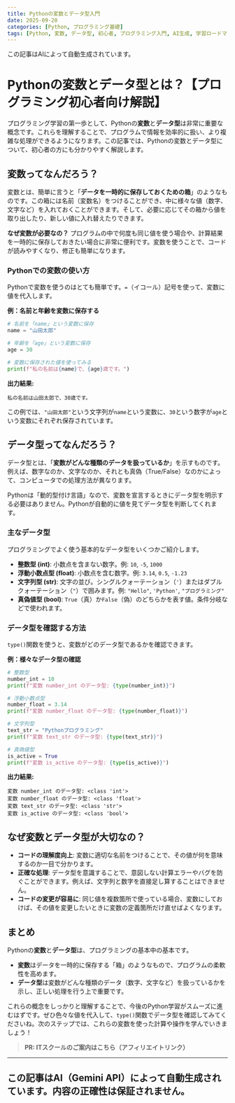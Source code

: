 ```yaml
---
title: Pythonの変数とデータ型入門
date: 2025-09-20
categories: [Python, プログラミング基礎]
tags: [Python, 変数, データ型, 初心者, プログラミング入門, AI生成, 学習ロードマップ]
---
```


この記事はAIによって自動生成されています。

# Pythonの変数とデータ型とは？【プログラミング初心者向け解説】

プログラミング学習の第一歩として、Pythonの**変数**と**データ型**は非常に重要な概念です。これらを理解することで、プログラムで情報を効率的に扱い、より複雑な処理ができるようになります。この記事では、Pythonの変数とデータ型について、初心者の方にも分かりやすく解説します。

## 変数ってなんだろう？

変数とは、簡単に言うと「**データを一時的に保存しておくための箱**」のようなものです。この箱には名前（変数名）をつけることができ、中に様々な値（数字、文字など）を入れておくことができます。そして、必要に応じてその箱から値を取り出したり、新しい値に入れ替えたりできます。

**なぜ変数が必要なの？**
プログラムの中で何度も同じ値を使う場合や、計算結果を一時的に保存しておきたい場合に非常に便利です。変数を使うことで、コードが読みやすくなり、修正も簡単になります。

### Pythonでの変数の使い方

Pythonで変数を使うのはとても簡単です。`=`（イコール）記号を使って、変数に値を代入します。

**例：名前と年齢を変数に保存する**

```python
# 名前を「name」という変数に保存
name = "山田太郎"

# 年齢を「age」という変数に保存
age = 30

# 変数に保存された値を使ってみる
print(f"私の名前は{name}で、{age}歳です。")
```

**出力結果:**
```
私の名前は山田太郎で、30歳です。
```

この例では、`"山田太郎"`という文字列が`name`という変数に、`30`という数字が`age`という変数にそれぞれ保存されています。

## データ型ってなんだろう？

データ型とは、「**変数がどんな種類のデータを扱っているか**」を示すものです。例えば、数字なのか、文字なのか、それとも真偽（True/False）なのかによって、コンピュータでの処理方法が異なります。

Pythonは「動的型付け言語」なので、変数を宣言するときにデータ型を明示する必要はありません。Pythonが自動的に値を見てデータ型を判断してくれます。

### 主なデータ型

プログラミングでよく使う基本的なデータ型をいくつかご紹介します。

*   **整数型 (int)**: 小数点を含まない数字。例: `10`, `-5`, `1000`
*   **浮動小数点型 (float)**: 小数点を含む数字。例: `3.14`, `0.5`, `-1.23`
*   **文字列型 (str)**: 文字の並び。シングルクォーテーション（`'`）またはダブルクォーテーション（`"`）で囲みます。例: `"Hello"`, `'Python'`, `"プログラミング"`
*   **真偽値型 (bool)**: `True`（真）か`False`（偽）のどちらかを表す値。条件分岐などで使われます。

### データ型を確認する方法

`type()`関数を使うと、変数がどのデータ型であるかを確認できます。

**例：様々なデータ型の確認**

```python
# 整数型
number_int = 10
print(f"変数 number_int のデータ型: {type(number_int)}")

# 浮動小数点型
number_float = 3.14
print(f"変数 number_float のデータ型: {type(number_float)}")

# 文字列型
text_str = "Pythonプログラミング"
print(f"変数 text_str のデータ型: {type(text_str)}")

# 真偽値型
is_active = True
print(f"変数 is_active のデータ型: {type(is_active)}")
```

**出力結果:**
```
変数 number_int のデータ型: <class 'int'>
変数 number_float のデータ型: <class 'float'>
変数 text_str のデータ型: <class 'str'>
変数 is_active のデータ型: <class 'bool'>
```

## なぜ変数とデータ型が大切なの？

*   **コードの理解度向上**: 変数に適切な名前をつけることで、その値が何を意味するのか一目で分かります。
*   **正確な処理**: データ型を意識することで、意図しない計算エラーやバグを防ぐことができます。例えば、文字列と数字を直接足し算することはできません。
*   **コードの変更が容易に**: 同じ値を複数箇所で使っている場合、変数にしておけば、その値を変更したいときに変数の定義箇所だけ直せばよくなります。

## まとめ

Pythonの**変数**と**データ型**は、プログラミングの基本中の基本です。
*   **変数**はデータを一時的に保存する「箱」のようなもので、プログラムの柔軟性を高めます。
*   **データ型**は変数がどんな種類のデータ（数字、文字など）を扱っているかを示し、正しい処理を行う上で重要です。

これらの概念をしっかりと理解することで、今後のPython学習がスムーズに進むはずです。ぜひ色々な値を代入して、`type()`関数でデータ型を確認してみてくださいね。次のステップでは、これらの変数を使った計算や操作を学んでいきましょう！
> **PR: ITスクールのご案内はこちら（アフィリエイトリンク）**

---
この記事はAI（Gemini API）によって自動生成されています。内容の正確性は保証されません。
---
